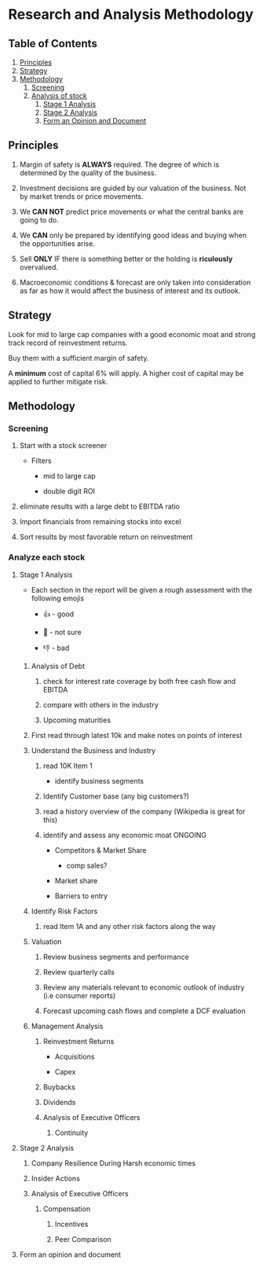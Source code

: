 # Research and Analysis Methodology
<a name="table-of-contents"></a>

## Table of Contents
1. [Principles](#principles)
1. [Strategy](#strategy)
1. [Methodology](#methodology)
	1. [Screening](#screening)
	1. [Analysis of stock](#stock-analysis)
		1. [Stage 1 Analysis](#analysis-stage-one)
		1. [Stage 2 Analysis](#analysis-stage-two)
		1. [Form an Opinion and Document](#document)

## Principles <a name="principles"></a>

1. Margin of safety is <b>ALWAYS</b> required. The degree of which is determined by the quality of the business.

1. Investment decisions are guided by our valuation of the business. Not by market trends or price movements.

1. We <b>CAN NOT</b> predict price movements or what the central banks are going to do.

1. We <b>CAN</b> only be prepared by identifying good ideas and buying when the opportunities arise.

1. Sell <b>ONLY</b> IF there is something better or the holding is <b>riculously</b> overvalued.

1. Macroeconomic conditions & forecast are only taken into consideration as far as how it would affect the business of interest and its outlook.

## Strategy <a name="strategy"></a>

<p>Look for mid to large cap companies with a good economic moat and strong track record of reinvestment returns.</p>

<p>Buy them with a sufficient margin of safety.</p>

<p>A <b>minimum</b> cost of capital 6% will apply. A higher cost of capital may be applied to further mitigate risk.</p>

## Methodology <a name="methodology"></a>

### Screening <a name="screening"></a>

1. Start with a stock screener
	- Filters
		- mid to large cap 

		- double digit ROI

1. eliminate results with a large debt to EBITDA ratio

1. Import financials from remaining stocks into excel

1. Sort results by most favorable return on reinvestment


### Analyze each stock <a name="stock-analysis"></a>

1. Stage 1 Analysis <a name="analysis-stage-one"></a>

	* Each section in the report will be given a rough assessment with the following emojis
		- :+1: - good

		- :thinking: - not sure

		- :-1: - bad

	1. Analysis of Debt
		1. check for interest rate coverage by both free cash flow and EBITDA

		1. compare with others in the industry

		1. Upcoming maturities

	1. First read through latest 10k and make notes on points of interest

	1. Understand the Business and Industry
		1. read 10K Item 1
			- identify business segments

		1. Identify Customer base (any big customers?)

		1. read a history overview of the company (Wikipedia is great for this)

		1. identify and assess any economic moat ONGOING
			- Competitors & Market Share
				- comp sales?

			- Market share

			- Barriers to entry

	1. Identify Risk Factors

		1. read Item 1A and any other risk factors along the way

	1. Valuation

		1. Review business segments and performance

		1. Review quarterly calls

		1. Review any materials relevant to economic outlook of industry (i.e consumer reports)

		1. Forecast upcoming cash flows and complete a DCF evaluation


	1. Management Analysis

		1. Reinvestment Returns

			- Acquisitions

			- Capex

		1. Buybacks

		1. Dividends

		1. Analysis of Executive Officers

			1. Continuity


1. Stage 2 Analysis <a name="analysis-stage-two"></a>

	1. Company Resilience During Harsh economic times

	1. Insider Actions

	1. Analysis of Executive Officers

		1. Compensation

			1. Incentives

			2. Peer Comparison

1. Form an opinion and document <a name="document"></a>


